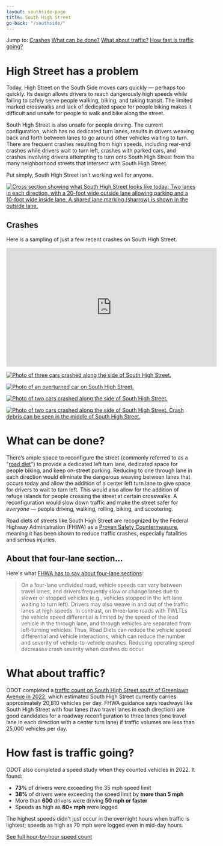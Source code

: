 ```yaml
---
layout: southside-page
title: South High Street
go-back: "/southside/"
---
```

<div class="jump-to">
    <span class="jump-to__prompt">Jump to:</span>
    <a href="#crashes" class="jump-to__link">Crashes</a>
    <a href="#what-can-be-done" class="jump-to__link">What can be done?</a>
    <a href="#what-about-traffic" class="jump-to__link">What about traffic?</a>
    <a href="#how-fast-is-traffic-going" class="jump-to__link">How fast is traffic going?</a>
</div>

# High Street has a problem
Today, High Street on the South Side moves cars quickly &mdash; perhaps too quickly. Its design allows drivers to reach dangerously high speeds while failing to safely serve people walking, biking, and taking transit. The limited marked crosswalks and lack of dedicated space for people biking makes it difficult and unsafe for people to walk and bike along the street.

South High Street is also unsafe for people driving. The current configuration, which has no dedicated turn lanes, results in drivers weaving back and forth between lanes to go around other vehicles waiting to turn. There are frequent crashes resulting from high speeds, including rear-end crashes while drivers wait to turn left, crashes with parked cars, and crashes involving drivers attempting to turn onto South High Street from the many neighborhood streets that intersect with South High Street.

Put simply, South High Street isn't working well for anyone.

<a href="https://files.soltesz.xyz/southside/high/south-high-today.png"><img src="https://files.soltesz.xyz/southside/high/south-high-today.png" alt="Cross section showing what South High Street looks like today: Two lanes in each direction, with a 20-foot wide outside lane allowing parking and a 10-foot wide inside lane. A shared lane marking (sharrow) is shown in the outside lane." class="page-figure__image"></a>

## Crashes
Here is a sampling of just a few recent crashes on South High Street.

<div class="video-container video-container--youtube">
    <iframe class="youtube-video" width="560" height="315" src="https://www.youtube-nocookie.com/embed/jxm6QUfLYss?si=-jx5u225T4eLdN40" title="YouTube video player" frameborder="0" allow="accelerometer; autoplay; clipboard-write; encrypted-media; gyroscope; picture-in-picture; web-share" allowfullscreen></iframe>
</div>

<a href="https://files.soltesz.xyz/southside/high/crash01.JPG"><img src="https://files.soltesz.xyz/southside/high/crash01.JPG" alt="Photo of three cars crashed along the side of South High Street." class="page-figure__image"></a>

<a href="https://files.soltesz.xyz/southside/high/crash02.jpeg"><img src="https://files.soltesz.xyz/southside/high/crash02.jpeg" alt="Photo of an overturned car on South High Street." class="page-figure__image"></a>

<a href="https://files.soltesz.xyz/southside/high/crash03.JPG"><img src="https://files.soltesz.xyz/southside/high/crash03.JPG" alt="Photo of two cars crashed along the side of South High Street." class="page-figure__image"></a>

<a href="https://files.soltesz.xyz/southside/high/crash05.JPG"><img src="https://files.soltesz.xyz/southside/high/crash05.JPG" alt="Photo of two cars crashed along the side of South High Street. Crash debris can be seen in the middle of South High Street." class="page-figure__image"></a>

# What can be done?
There’s ample space to reconfigure the street (commonly referred to as a "[road diet](https://highways.dot.gov/safety/other/road-diets/road-diet-desk-reference/1-road-diet-overview)") to provide a dedicated left turn lane, dedicated space for people biking, and keep on-street parking. Reducing to one through lane in each direction would eliminate the dangerous weaving between lanes that occurs today and allow the addition of a center left turn lane to give space for drivers to wait to turn left. This would also allow for the addition of refuge islands for people crossing the street at certain crosswalks. A reconfiguration would slow down traffic and make the street safer for *everyone* &mdash; people driving, walking, rolling, biking, and scootering.

Road diets of streets like South High Street are recognized by the Federal Highway Administration (FHWA) as a [Proven Safety Countermeasure](https://highways.dot.gov/safety/proven-safety-countermeasures), meaning it has been shown to reduce traffic crashes, especially fatalities and serious injuries.

## About that four-lane section...
Here's what [FHWA has to say about four-lane sections](https://highways.dot.gov/safety/other/road-diets/road-diet-informational-guide/2-why-consider-road-diet):

> On a four-lane undivided road, vehicle speeds can vary between travel lanes, and drivers frequently slow or change lanes due to slower or stopped vehicles (e.g., vehicles stopped in the left lane waiting to turn left). Drivers may also weave in and out of the traffic lanes at high speeds. In contrast, on three-lane roads with TWLTLs the vehicle speed differential is limited by the speed of the lead vehicle in the through lane, and through vehicles are separated from left-turning vehicles. Thus, Road Diets can reduce the vehicle speed differential and vehicle interactions, which can reduce the number and severity of vehicle-to-vehicle crashes. Reducing operating speed decreases crash severity when crashes do occur.

# What about traffic?
ODOT completed a [traffic count on South High Street south of Greenlawn Avenue in 2022](http://odot.ms2soft.com/tcds/set_session.asp?loc=odot&ext=y&LOCAL_ID=2725), which estimated South High Street currently carries approximately 20,810 vehicles per day. FHWA guidance says roadways like South High Street with four lanes (two travel lanes in each direction) are good candidates for a roadway reconfiguration to three lanes (one travel lane in each direction with a center turn lane) if traffic volumes are less than 25,000 vehicles per day.

# How fast is traffic going?
ODOT also completed a speed study when they counted vehicles in 2022. It found:

- **73%** of drivers were exceeding the 35 mph speed limit
- **38%** of drivers were exceeding the speed limit by **more than 5 mph**
- More than **600** drivers were driving **50 mph or faster**
- Speeds as high as **80+ mph** were logged

The highest speeds didn't just occur in the overnight hours when traffic is lightest; speeds as high as 70 mph were logged even in mid-day hours.

<a href="/high/speed" class="button"><i class="fas fa-tachometer-alt-fast button__icon button__icon--left"></i> See full hour-by-hour speed count</a>
